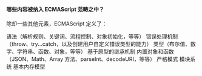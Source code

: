 #### 哪些内容被纳入 ECMAScript 范畴之中？

除却一些其他元素，ECMAScript 定义了：

语法（解析规则、关键词、流程控制、对象初始化，等等）
错误处理机制（throw、try...catch，以及创建用户自定义错误类型的能力）
类型（布尔值、数字、字符串、函数、对象，等等）
基于原型的继承机制
内置对象和函数（JSON、Math、Array 方法、parseInt、decodeURI，等等）
严格模式
模块系统
基本内存模型
